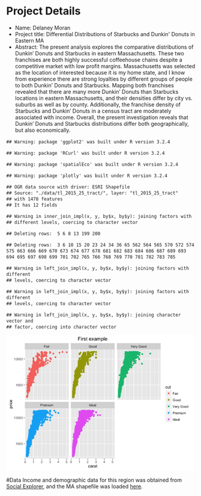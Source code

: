# Project Details

* Name: Delaney Moran 
* Project title: Differential Distributions of Starbucks and Dunkin' Donuts in Eastern MA
* Abstract: 
The present analysis explores the comparative distributions of Dunkin’ Donuts and Starbucks in eastern Massachusetts. These two franchises are both highly successful coffeehouse chains despite a competitive market with low profit margins. Massachusetts was selected as the location of interested because it is my home state, and I know from experience there are strong loyalties by different groups of people to both Dunkin’ Donuts and Starbucks. Mapping both franchises revealed that there are many more Dunkin’ Donuts than Starbucks locations in eastern Massachusetts, and their densities differ by city vs. suburbs as well as by county. Additionally, the franchise density of Starbucks and Dunkin’ Donuts in a census tract are moderately associated with income. Overall, the present investigation reveals that Dunkin’ Donuts and Starbucks distributions differ both geographically, but also economically.


```
## Warning: package 'ggplot2' was built under R version 3.2.4
```

```
## Warning: package 'RCurl' was built under R version 3.2.4
```

```
## Warning: package 'spatialEco' was built under R version 3.2.4
```

```
## Warning: package 'plotly' was built under R version 3.2.4
```

```
## OGR data source with driver: ESRI Shapefile 
## Source: "./data/tl_2015_25_tract/", layer: "tl_2015_25_tract"
## with 1478 features
## It has 12 fields
```

```
## Warning in inner_join_impl(x, y, by$x, by$y): joining factors with
## different levels, coercing to character vector
```

```
## Deleting rows:  5 6 8 13 199 200
```

```
## Deleting rows:  3 6 10 15 20 23 24 34 36 65 562 564 565 570 572 574 575 663 666 669 670 673 674 677 678 681 682 683 684 686 687 689 693 694 695 697 698 699 701 702 765 766 768 769 770 781 782 783 785
```

```
## Warning in left_join_impl(x, y, by$x, by$y): joining factors with different
## levels, coercing to character vector
```

```
## Warning in left_join_impl(x, y, by$x, by$y): joining factors with different
## levels, coercing to character vector
```

```
## Warning in left_join_impl(x, y, by$x, by$y): joining character vector and
## factor, coercing into character vector
```

![](README_files/figure-html/unnamed-chunk-1-1.png)

#Data
Income and demographic data for this region was obtained from [Social Explorer](http://old.socialexplorer.com/pub/reportdata/HtmlResults.aspx?reportid=R11178485), and the MA shapefile was loaded [here](https://catalog.data.gov/dataset/tiger-line-shapefile-2015-state-massachusetts-current-census-tract-state-based-shapefile). 
